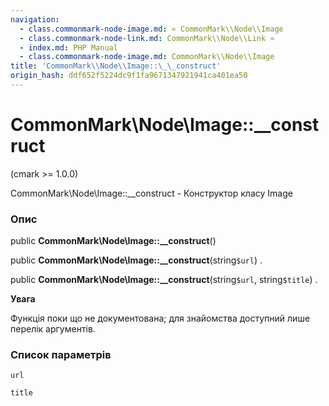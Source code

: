 ```yaml
---
navigation:
  - class.commonmark-node-image.md: « CommonMark\\Node\\Image
  - class.commonmark-node-link.md: CommonMark\\Node\\Link »
  - index.md: PHP Manual
  - class.commonmark-node-image.md: CommonMark\\Node\\Image
title: 'CommonMark\\Node\\Image::\_\_construct'
origin_hash: ddf652f5224dc9f1fa9671347921941ca401ea50
---
```

# CommonMark\\Node\\Image::\_\_construct

(cmark >= 1.0.0)

CommonMark\\Node\\Image::\_\_construct - Конструктор класу Image

### Опис

public **CommonMark\\Node\\Image::\_\_construct**()

public **CommonMark\\Node\\Image::\_\_construct**(string`$url`) .

public **CommonMark\\Node\\Image::\_\_construct**(string`$url`, string`$title`) .

**Увага**

Функція поки що не документована; для знайомства доступний лише перелік аргументів.

### Список параметрів

`url`

`title`
